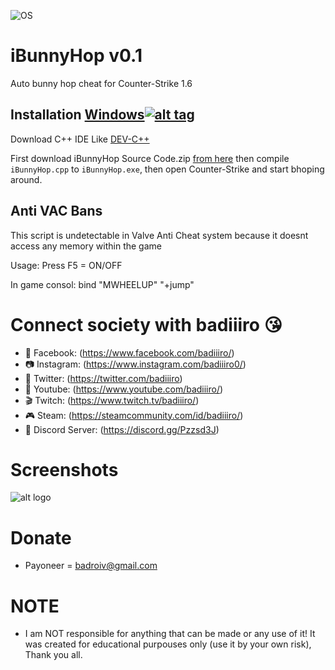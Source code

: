 ![OS](https://img.shields.io/badge/Tested%20On-Windows-yellowgreen.svg?style=flat-square) 

# iBunnyHop v0.1

Auto bunny hop cheat for Counter-Strike 1.6

## Installation [Windows](https://wikipedia.org/wiki/Microsoft_Windows)[![alt tag](http://icons.iconarchive.com/icons/yootheme/social-bookmark/32/social-windows-button-icon.png)](https://fr.wikipedia.org/wiki/Microsoft_Windows)

Download C++ IDE Like [DEV-C++](https://sourceforge.net/projects/orwelldevcpp/)

First download iBunnyHop Source Code.zip [from here](https://github.com/badiiiro/iBunnyHop/archive/master.zip) then compile ```iBunnyHop.cpp``` to ```iBunnyHop.exe```, then open Counter-Strike and start bhoping around.

## Anti VAC Bans

This script is undetectable in Valve Anti Cheat system because it doesnt access any memory within the game

Usage: Press F5 = ON/OFF

In game consol: bind "MWHEELUP" "+jump"

# Connect society with badiiiro :kissing_heart:

- 📱 Facebook: (https://www.facebook.com/badiiiro/)
- 📷 Instagram: (https://www.instagram.com/badiiiro0/)
- 🐤 Twitter: (https://twitter.com/badiiiro)
- 🎥 Youtube: (https://www.youtube.com/badiiiro/)
- 🎬 Twitch: (https://www.twitch.tv/badiiiro/)
- 🎮 Steam: (https://steamcommunity.com/id/badiiiro/)
- 💬 Discord Server: (https://discord.gg/Pzzsd3J)

# Screenshots

![alt logo](https://i.imgur.com/WrsOBp2.png)

# Donate
- Payoneer = badroiv@gmail.com

# NOTE
- I am NOT responsible for anything that can be made or any use of it! It was created for educational purpouses only (use it by your own risk), Thank you all.

